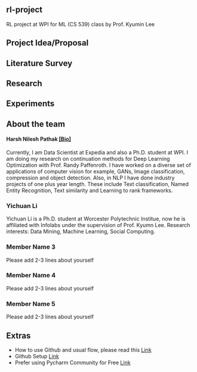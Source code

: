 ## rl-project
RL project at WPI for ML (CS 539) class by Prof. Kyumin Lee

## Project Idea/Proposal

## Literature Survey

## Research 

## Experiments



## About the team 
#### Harsh Nilesh Pathak [[Bio]](https://sites.google.com/view/harshnpathak/research)

Currently, I am Data Scientist at Expedia and also a Ph.D. student at WPI. I am doing my research on continuation methods for Deep Learning Optimization with Prof. Randy Paffenroth. 
I have worked on a diverse set of applications of computer vision for example, GANs, Image classification, compression and object detection. Also, in NLP I have done industry projects of one plus year length. 
These include Text classification, Named Entity Recognition, Text similarity and Learning to rank frameworks. 

### Yichuan Li
Yichuan Li is a Ph.D. student at Worcester Polytechnic Institue, now he is affiliated with Infolabs under the supervision of Prof. Kyumn Lee. 
Research interests: Data Mining, Machine Learning, Social Computing. 

### Member Name 3

Please add  2-3 lines about yourself

### Member Name 4
Please add  2-3 lines about yourself

### Member Name 5
Please add  2-3 lines about yourself

## Extras
- How to use Github and usual flow, please read this [Link](https://guides.github.com/introduction/git-handbook/)
- Github Setup [Link](https://git-scm.com/book/en/v2/Getting-Started-First-Time-Git-Setup)
- Prefer using Pycharm Community for Free [Link](https://www.jetbrains.com/pycharm/download/)   


